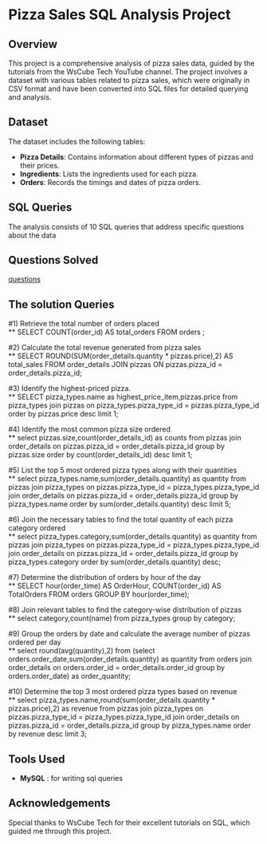 
# Pizza Sales SQL Analysis Project

## Overview
This project is a comprehensive analysis of pizza sales data, guided by the tutorials from the WsCube Tech YouTube channel. The project involves a dataset with various tables related to pizza sales, which were originally in CSV format and have been converted into SQL files for detailed querying and analysis.

## Dataset
The dataset includes the following tables:
- **Pizza Details**: Contains information about different types of pizzas and their prices.
- **Ingredients**: Lists the ingredients used for each pizza.
- **Orders**: Records the timings and dates of pizza orders.

## SQL Queries
The analysis consists of 10 SQL queries that address specific questions about the data

## Questions Solved
[questions]()

## The solution Queries
#1) Retrieve the total number of orders placed<br>
** SELECT COUNT(order_id) AS total_orders 
FROM orders ;

#2) Calculate the total revenue generated from pizza sales<br>
** SELECT 
ROUND(SUM(order_details.quantity * pizzas.price),2) 
AS total_sales
FROM order_details
JOIN pizzas 
ON pizzas.pizza_id = order_details.pizza_id;

#3) Identify the highest-priced pizza.<br>
** SELECT pizza_types.name as highest_price_item,pizzas.price
from pizza_types
join pizzas
on pizza_types.pizza_type_id = pizzas.pizza_type_id 
order by pizzas.price desc limit 1;

#4) Identify the most common pizza size ordered<br>
** select pizzas.size,count(order_details_id) as counts 
from pizzas
join order_details on pizzas.pizza_id = order_details.pizza_id
group by pizzas.size 
order by count(order_details_id) desc limit 1;

#5) List the top 5 most ordered pizza types along with their quantities<br>
** select pizza_types.name,sum(order_details.quantity) as quantity
from pizzas
join pizza_types on pizzas.pizza_type_id = pizza_types.pizza_type_id
join order_details on pizzas.pizza_id = order_details.pizza_id
group by pizza_types.name
order by sum(order_details.quantity) desc limit 5;


#6) Join the necessary tables to find the total quantity of each pizza category ordered<br>
** select pizza_types.category,sum(order_details.quantity) as quantity
from pizzas
join pizza_types on pizzas.pizza_type_id = pizza_types.pizza_type_id
join order_details on pizzas.pizza_id = order_details.pizza_id
group by pizza_types.category
order by sum(order_details.quantity) desc;

#7) Determine the distribution of orders by hour of the day<br>
** SELECT
  hour(order_time) AS OrderHour,
  COUNT(order_id) AS TotalOrders
FROM orders
GROUP BY hour(order_time);

#8) Join relevant tables to find the category-wise distribution of pizzas<br>
** select category,count(name) from pizza_types
group by category;

#9) Group the orders by date and calculate the average number of pizzas ordered per day<br>
** select round(avg(quantity),2) from (select orders.order_date,sum(order_details.quantity) as quantity
from orders
join order_details on orders.order_id = order_details.order_id
group by orders.order_date) as order_quantity;

#10) Determine the top 3 most ordered pizza types based on revenue<br>
** select pizza_types.name,round(sum(order_details.quantity * pizzas.price),2) as revenue
from pizzas
join pizza_types on pizzas.pizza_type_id = pizza_types.pizza_type_id
join order_details on pizzas.pizza_id = order_details.pizza_id
group by pizza_types.name
order by revenue desc limit 3;



## Tools Used
- **MySQL** : for writing sql queries

## Acknowledgements
Special thanks to WsCube Tech for their excellent tutorials on SQL, which guided me through this project.
